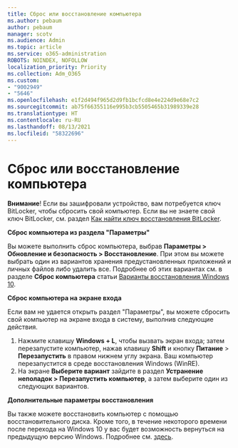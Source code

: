 ```yaml
---
title: Сброс или восстановление компьютера
ms.author: pebaum
author: pebaum
manager: scotv
ms.audience: Admin
ms.topic: article
ms.service: o365-administration
ROBOTS: NOINDEX, NOFOLLOW
localization_priority: Priority
ms.collection: Adm_O365
ms.custom:
- "9002949"
- "5646"
ms.openlocfilehash: e1f2d494f965d2d9fb1bcfcd8e4e224d9e68e7c2
ms.sourcegitcommit: ab75f66355116e995b3cb5505465b31989339e28
ms.translationtype: HT
ms.contentlocale: ru-RU
ms.lasthandoff: 08/13/2021
ms.locfileid: "58322696"
---
```

# <a name="reset-or-recover-your-pc"></a>Сброс или восстановление компьютера

**Внимание**! Если вы зашифровали устройство, вам потребуется ключ BitLocker, чтобы сбросить свой компьютер. Если вы не знаете свой ключ BitLocker, см. раздел [Как найти ключ восстановления BitLocker](https://support.microsoft.com/help/4026181/windows-10-find-my-bitlocker-recovery-key).

**Сброс компьютера из раздела "Параметры"**

Вы можете выполнить сброс компьютера, выбрав **Параметры > Обновление и безопасность > Восстановление**. При этом вы можете выбрать один из вариантов хранения предустановленных приложений и личных файлов либо удалить все. Подробнее об этих вариантах см. в разделе **Сброс компьютера** статьи [Варианты восстановления Windows 10](https://support.microsoft.com/help/12415/windows-10-recovery-options).

**Сброс компьютера на экране входа**

Если вам не удается открыть раздел "Параметры", вы можете сбросить свой компьютер на экране входа в систему, выполнив следующие действия.

1. Нажмите клавишу **Windows + L**, чтобы вызвать экран входа; затем перезапустите компьютер, нажав клавишу **Shift** и кнопку **Питание** > **Перезапустить** в правом нижнем углу экрана. Ваш компьютер перезапустится в среде восстановления Windows (WinRE).
2. На экране **Выберите вариант** зайдите в раздел **Устранение неполадок > Перезапустить компьютер**, а затем выберите один из следующих вариантов.

**Дополнительные параметры восстановления**

Вы также можете восстановить компьютер с помощью восстановительного диска. Кроме того, в течение некоторого времени после перехода на Windows 10 у вас будет возможность вернуться на предыдущую версию Windows. Подробнее см. [здесь](https://support.microsoft.com/help/12415/windows-10-recovery-options).

